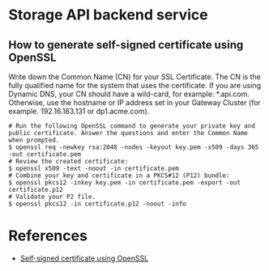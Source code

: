 # Storage API backend service

## How to generate self-signed certificate using OpenSSL

Write down the Common Name (CN) for your SSL Certificate. The CN is the fully qualified name for the system that uses the certificate. If you are using Dynamic DNS, your CN should have a wild-card, for example: *.api.com. Otherwise, use the hostname or IP address set in your Gateway Cluster (for example. 192.16.183.131 or dp1.acme.com).

```
# Run the following OpenSSL command to generate your private key and public certificate. Answer the questions and enter the Common Name when prompted.
$ openssl req -newkey rsa:2048 -nodes -keyout key.pem -x509 -days 365 -out certificate.pem
# Review the created certificate:
$ openssl x509 -text -noout -in certificate.pem
# Combine your key and certificate in a PKCS#12 (P12) bundle:
$ openssl pkcs12 -inkey key.pem -in certificate.pem -export -out certificate.p12
# Validate your P2 file.
$ openssl pkcs12 -in certificate.p12 -noout -info
```

# References
 * [Self-signed certificate using OpenSSL](https://www.ibm.com/support/knowledgecenter/en/SSMNED_5.0.0/com.ibm.apic.cmc.doc/task_apionprem_gernerate_self_signed_openSSL.html)
